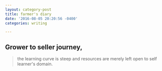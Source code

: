 ```yaml
---
layout: category-post
title: farmer's diary
date: '2016-08-05 20:20:56 -0400'
categories: writing

---
```

## Grower to seller journey,
> the learning curve is steep and resources are merely left open to self learner's domain.